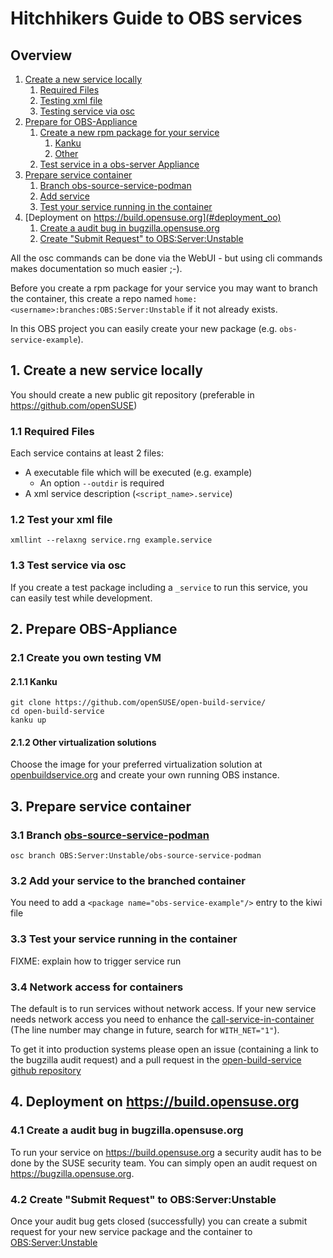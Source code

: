 # Hitchhikers Guide to OBS services

## Overview

1. [Create a new service locally](#create_service)
   1. [Required Files](#11-required-files)
   2. [Testing xml file](#test_xml_file)
   3. [Testing service via osc](#test_via_osc)
2. [Prepare for OBS-Appliance](#prepare_obs_appliance)
   1. [Create a new rpm package for your service](#create_testing_vm)
      1. [Kanku](#create_testing_vm_kanku)
      2. [Other](#create_testing_vm_other)
   2. [Test service in a obs-server Appliance](#)
3. [Prepare service container](#prepare_service_container)
   1. [Branch obs-source-service-podman](#branch_service_container)
   2. [Add service](#add_service_to_container)
   3. [Test your service running in the container](#test_service_container)
4. [Deployment on https://build.opensuse.org](#deployment_oo)
   1. [Create a audit bug in bugzilla.opensuse.org](#create_audit_bug)
   2. [Create "Submit Request" to OBS:Server:Unstable](#create_sr)


All the osc commands can be done via the WebUI - 
but using cli commands makes documentation so much easier ;-).

Before you create a rpm package for your service you may want to branch the container,
this create a repo named `home:<username>:branches:OBS:Server:Unstable` if it 
not already exists.

In this OBS project you can easily create your new package (e.g. `obs-service-example`).


## <a name=create_service>1. Create a new service locally</a>

You should create a new public git repository (preferable in https://github.com/openSUSE)


### 1.1 Required Files


Each service contains at least 2 files:

* A executable file which will be executed (e.g. example)
  * An option `--outdir` is required
* A xml service description (`<script_name>.service`)


### <a name=test_xml_file>1.2 Test your xml file</a>


```
xmllint --relaxng service.rng example.service
```


### <a name=test_via_osc>1.3 Test service via osc</a>

If you create a test package including a `_service` to run this service, you can easily 
test while development.


## <a name=prepare_obs_appliance>2. Prepare OBS-Appliance</a>

### <a name=create_testing_vm>2.1 Create you own testing VM</a>

#### <a name=create_testing_vm_kanku>2.1.1 Kanku</a>

```
git clone https://github.com/openSUSE/open-build-service/
cd open-build-service
kanku up
```


#### <a name=create_testing_vm_other>2.1.2 Other virtualization solutions</a>

Choose the image for your preferred virtualization solution at [openbuildservice.org](https://openbuildservice.org/download/other/)
and create your own running OBS instance.


## <a name=prepare_service_container>3. Prepare service container</a>

### <a name=branch_service_container>3.1 Branch [obs-source-service-podman](https://build.opensuse.org/package/show/OBS:Server:Unstable/obs-source-service-podman)</a>


```
osc branch OBS:Server:Unstable/obs-source-service-podman
```

### <a name=add_service_to_container>3.2 Add your service to the branched container</a>

You need to add a `<package name="obs-service-example"/>` entry to the kiwi file


### <a name=test_service_container>3.3 Test your service running in the container</a>

FIXME: explain how to trigger service run


### 3.4 Network access for containers

The default is to run services without network access. If your new service needs
network access you need to enhance the [call-service-in-container](https://github.com/openSUSE/open-build-service/blob/master/src/backend/call-service-in-container#L72)
(The line number may change in future, search for `WITH_NET="1"`).

To get it into production systems please open an issue 
(containing a link to the bugzilla audit request) and a pull request in the [open-build-service github repository](https://github.com/openSUSE/open-build-service/)


## <a name=deployment_oo>4. Deployment on https://build.opensuse.org</a>


### <a name=create_audit_bug>4.1 Create a audit bug in bugzilla.opensuse.org</a>

To run your service on https://build.opensuse.org a security audit has to be done
by the SUSE security team. You can simply open an audit request on 
https://bugzilla.opensuse.org. 


### <a name=create_sr>4.2 Create "Submit Request" to OBS:Server:Unstable</a>

Once your audit bug gets closed (successfully) you can create a submit request
for your new service package and the container to
[OBS:Server:Unstable](https://build.opensuse.org/project/show/OBS:Server:Unstable)
